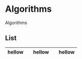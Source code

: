 # Algorithms
Algorithms

## List

| hellow       |             | hellow       |                 | hellow       |
|:------------:|:-----------:|:------------:|:---------------:|:------------:|
